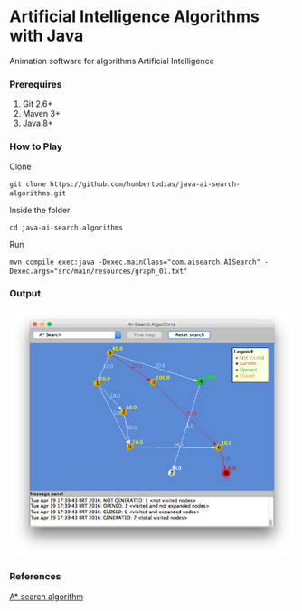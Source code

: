 # Artificial Intelligence Algorithms with Java

Animation software for algorithms Artificial Intelligence

### Prerequires

1. Git 2.6+
2. Maven 3+
3. Java 8+


### How to Play

Clone

```
git clone https://github.com/humbertodias/java-ai-search-algorithms.git
```

Inside the folder

```
cd java-ai-search-algorithms
```

Run

```
mvn compile exec:java -Dexec.mainClass="com.aisearch.AISearch" -Dexec.args="src/main/resources/graph_01.txt"
```


### Output
![Preview](doc/astar.png)


### References

[A* search algorithm](https://en.wikipedia.org/wiki/A*_search_algorithm)
